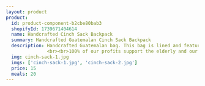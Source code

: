 ```yaml
---
layout: product
product:
  id: product-component-b2cbe80bab3
  shopifyId: 1739671404614
  name: Handcrafted Cinch Sack Backpack 
  summary: Handcrafted Guatemalan Cinch Sack Backpack  
  description: Handcrafted Guatemalan bag. This bag is lined and features one large zippered pocket accessible from the outside and nylon straps to cinch the bag closed. Bags have one side that is made of 2 different colored fabrics (pinks/purples/oranges). Bags labeled as reversible have a solid pink side as seen in the photo. Non-reversible bags are the same on both sides. All bags are handmade, unique, and provide sustainable employment opportunities to the most vulnerable families in Santa María de Jesús, Guatemala and the surrounding areas.
               <br><br>100% of our profits support the elderly and our programs at Cosechando Felicidad Inc. including our feeding program for the elderly. 
  img: cinch-sack-1.jpg
  imgs: ['cinch-sack-1.jpg', 'cinch-sack-2.jpg']
  price: 15
  meals: 20
---
```

